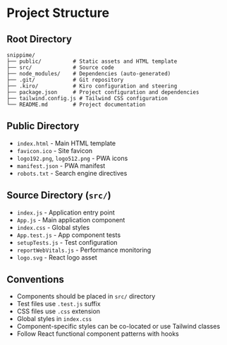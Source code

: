 # Project Structure

## Root Directory
```
snippime/
├── public/          # Static assets and HTML template
├── src/             # Source code
├── node_modules/    # Dependencies (auto-generated)
├── .git/            # Git repository
├── .kiro/           # Kiro configuration and steering
├── package.json     # Project configuration and dependencies
├── tailwind.config.js # Tailwind CSS configuration
└── README.md        # Project documentation
```

## Public Directory
- `index.html` - Main HTML template
- `favicon.ico` - Site favicon
- `logo192.png`, `logo512.png` - PWA icons
- `manifest.json` - PWA manifest
- `robots.txt` - Search engine directives

## Source Directory (`src/`)
- `index.js` - Application entry point
- `App.js` - Main application component
- `index.css` - Global styles
- `App.test.js` - App component tests
- `setupTests.js` - Test configuration
- `reportWebVitals.js` - Performance monitoring
- `logo.svg` - React logo asset

## Conventions
- Components should be placed in `src/` directory
- Test files use `.test.js` suffix
- CSS files use `.css` extension
- Global styles in `index.css`
- Component-specific styles can be co-located or use Tailwind classes
- Follow React functional component patterns with hooks